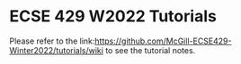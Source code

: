 # ECSE 429 W2022 Tutorials
Please refer to the link:https://github.com/McGill-ECSE429-Winter2022/tutorials/wiki to see the tutorial notes.
